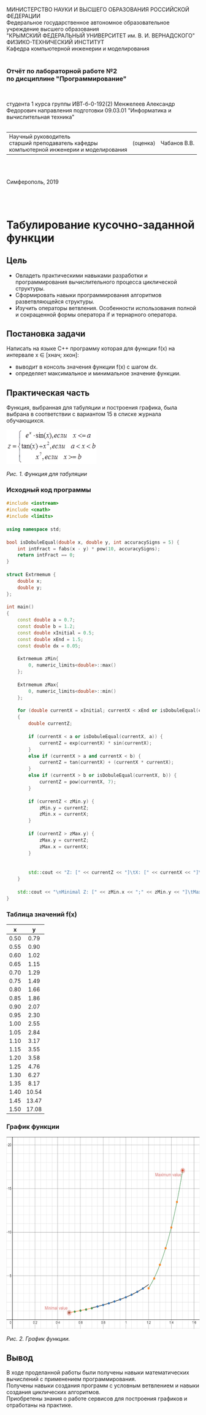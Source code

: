 МИНИСТЕРСТВО НАУКИ И ВЫСШЕГО ОБРАЗОВАНИЯ РОССИЙСКОЙ ФЕДЕРАЦИИ  
Федеральное государственное автономное образовательное учреждение высшего образования  
"КРЫМСКИЙ ФЕДЕРАЛЬНЫЙ УНИВЕРСИТЕТ им. В. И. ВЕРНАДСКОГО"  
ФИЗИКО-ТЕХНИЧЕСКИЙ ИНСТИТУТ  
Кафедра компьютерной инженерии и моделирования
<br/><br/>

### Отчёт по лабораторной работе №2<br/> по дисциплине "Программирование"
<br/>

студента 1 курса группы ИВТ-б-0-192(2)
Менжелеев Александр Федорович
направления подготовки 09.03.01 "Информатика и вычислительная техника"  
<br/>

<table>
<tr><td>Научный руководитель<br/> старший преподаватель кафедры<br/> компьютерной инженерии и моделирования</td>
<td>(оценка)</td>
<td>Чабанов В.В.</td>
</tr>
</table>
<br/><br/>

Симферополь, 2019

<br/><br/>

# Табулирование кусочно-заданной функции

## Цель
- Овладеть практическими навыками разработки и программирования вычислительного процесса циклической структуры.
- Сформировать навыки программирования алгоритмов разветвляющейся структуры.
- Изучить операторы ветвления. Особенности использования полной и сокращенной формы оператора if и тернарного оператора.

## Постановка задачи

Напиcать на языке С++ программу которая для функции f(x) на интервале x ∈ [хнач; xкон]:
- выводит в консоль значения функции f(x) с шагом dx.
- определяет максимальное и минимальное значение функции.

## Практическая часть

Функция, выбранная для табуляции и построения графика, была выбрана в соответствии с вариантом 15 в списке журнала обучающихся.

<img src="Pictures/1.png">

*Рис. 1. Функция для табуляции*

### Исходный код программы

```cpp
#include <iostream>
#include <cmath>
#include <limits>

using namespace std;

bool isDobuleEqual(double x, double y, int accuracySigns = 5) {
	int intFract = fabs(x - y) * pow(10, accuracySigns);
	return intFract == 0;
}

struct Extrmemum {
	double x;
	double y;
};

int main()
{
	const double a = 0.7;
	const double b = 1.2;
	const double xInitial = 0.5;
	const double xEnd = 1.5;
	const double dx = 0.05;
	
	Extrmemum zMin{
		0, numeric_limits<double>::max()
	};

	Extrmemum zMax{
		0, numeric_limits<double>::min()
	};

	for (double currentX = xInitial; currentX < xEnd or isDobuleEqual(currentX, xEnd); currentX+=dx)
	{
		double currentZ;

		if (currentX < a or isDobuleEqual(currentX, a)) {
			currentZ = exp(currentX) * sin(currentX);
		}
		else if (currentX > a and currentX < b) {
			currentZ = tan(currentX) + (currentX * currentX);
		}
		else if (currentX > b or isDobuleEqual(currentX, b)) {
			currentZ = pow(currentX, 7);
		}

		if (currentZ < zMin.y) {
			zMin.y = currentZ;
			zMin.x = currentX;
		}

		if (currentZ > zMax.y) {
			zMax.y = currentZ;
			zMax.x = currentX;
		}


		std::cout << "Z: [" << currentZ << "]\tX: [" << currentX << "]\n" ;
	}

	std::cout << "\nMinimal Z: [" << zMin.x << ";" << zMin.y << "]\tMaximal Z: [" << zMax.x << ";" << zMax.y << "]\n";
}
```

### Таблица значений f(x)

|   x  |   y  |
| :-:  |  :-: |
| 0.50 | 0.79 |
| 0.55 | 0.90 |
| 0.60 | 1.02  |
| 0.65 | 1.15 |
| 0.70 | 1.29 |
| 0.75 | 1.49 |
| 0.80 | 1.66 |
| 0.85 | 1.86 |
| 0.90 | 2.07 |
| 0.95 | 2.30 |
| 1.00 | 2.55 |
| 1.05 | 2.84 |
| 1.10 | 3.17 |
| 1.15 | 3.55 |
| 1.20 | 3.58 |
| 1.25 | 4.76 |
| 1.30 | 6.27 |
| 1.35 | 8.17 |
| 1.40 | 10.54 |
| 1.45 | 13.47 |
| 1.50 | 17.08 |

### График функции

<img src="Pictures/2.png" height="500px">

*Рис. 2. График функции.*

## Вывод

В ходе проделанной работы были получены навыки математических вычислений с применением программирования.<br>
Получены навыки создания программ с условным ветвлением и навыки создания циклических алгоритмов.<br>
Приобретены знания о работе сервисов для построения графиков и отработаны на практике.
